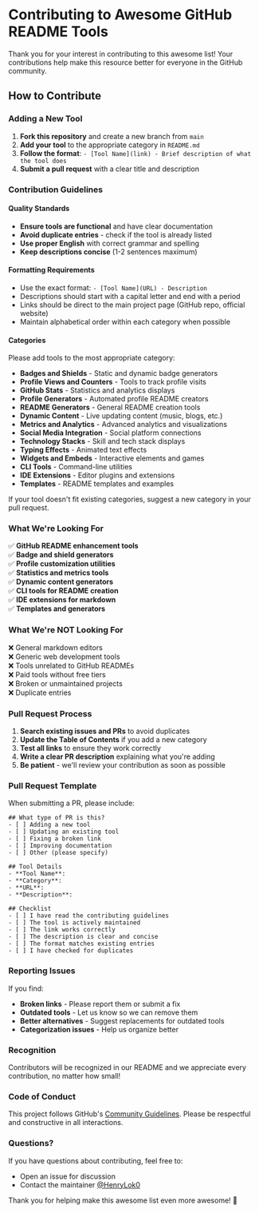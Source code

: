 # Contributing to Awesome GitHub README Tools

Thank you for your interest in contributing to this awesome list! Your contributions help make this resource better for everyone in the GitHub community.

## How to Contribute

### Adding a New Tool

1. **Fork this repository** and create a new branch from `main`
2. **Add your tool** to the appropriate category in `README.md`
3. **Follow the format**: `- [Tool Name](link) - Brief description of what the tool does`
4. **Submit a pull request** with a clear title and description

### Contribution Guidelines

#### Quality Standards

- **Ensure tools are functional** and have clear documentation
- **Avoid duplicate entries** - check if the tool is already listed
- **Use proper English** with correct grammar and spelling
- **Keep descriptions concise** (1-2 sentences maximum)

#### Formatting Requirements

- Use the exact format: `- [Tool Name](URL) - Description`
- Descriptions should start with a capital letter and end with a period
- Links should be direct to the main project page (GitHub repo, official website)
- Maintain alphabetical order within each category when possible

#### Categories

Please add tools to the most appropriate category:

- **Badges and Shields** - Static and dynamic badge generators
- **Profile Views and Counters** - Tools to track profile visits
- **GitHub Stats** - Statistics and analytics displays
- **Profile Generators** - Automated profile README creators
- **README Generators** - General README creation tools
- **Dynamic Content** - Live updating content (music, blogs, etc.)
- **Metrics and Analytics** - Advanced analytics and visualizations
- **Social Media Integration** - Social platform connections
- **Technology Stacks** - Skill and tech stack displays
- **Typing Effects** - Animated text effects
- **Widgets and Embeds** - Interactive elements and games
- **CLI Tools** - Command-line utilities
- **IDE Extensions** - Editor plugins and extensions
- **Templates** - README templates and examples

If your tool doesn't fit existing categories, suggest a new category in your pull request.

### What We're Looking For

✅ **GitHub README enhancement tools**  
✅ **Badge and shield generators**  
✅ **Profile customization utilities**  
✅ **Statistics and metrics tools**  
✅ **Dynamic content generators**  
✅ **CLI tools for README creation**  
✅ **IDE extensions for markdown**  
✅ **Templates and generators**  

### What We're NOT Looking For

❌ General markdown editors  
❌ Generic web development tools  
❌ Tools unrelated to GitHub READMEs  
❌ Paid tools without free tiers  
❌ Broken or unmaintained projects  
❌ Duplicate entries  

### Pull Request Process

1. **Search existing issues and PRs** to avoid duplicates
2. **Update the Table of Contents** if you add a new category
3. **Test all links** to ensure they work correctly
4. **Write a clear PR description** explaining what you're adding
5. **Be patient** - we'll review your contribution as soon as possible

### Pull Request Template

When submitting a PR, please include:

```
## What type of PR is this?
- [ ] Adding a new tool
- [ ] Updating an existing tool
- [ ] Fixing a broken link
- [ ] Improving documentation
- [ ] Other (please specify)

## Tool Details
- **Tool Name**: 
- **Category**: 
- **URL**: 
- **Description**: 

## Checklist
- [ ] I have read the contributing guidelines
- [ ] The tool is actively maintained
- [ ] The link works correctly
- [ ] The description is clear and concise
- [ ] The format matches existing entries
- [ ] I have checked for duplicates
```

### Reporting Issues

If you find:
- **Broken links** - Please report them or submit a fix
- **Outdated tools** - Let us know so we can remove them
- **Better alternatives** - Suggest replacements for outdated tools
- **Categorization issues** - Help us organize better

### Recognition

Contributors will be recognized in our README and we appreciate every contribution, no matter how small!

### Code of Conduct

This project follows GitHub's [Community Guidelines](https://docs.github.com/en/site-policy/github-terms/github-community-guidelines). Please be respectful and constructive in all interactions.

### Questions?

If you have questions about contributing, feel free to:
- Open an issue for discussion
- Contact the maintainer [@HenryLok0](https://github.com/HenryLok0)

Thank you for helping make this awesome list even more awesome! 🎉